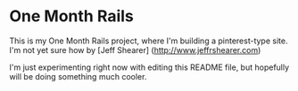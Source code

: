 # One Month Rails

This is my One Month Rails project, where I'm building a pinterest-type site. I'm not yet sure how 
by [Jeff Shearer] (http://www.jeffrshearer.com)

I'm just experimenting right now with editing this README file, but hopefully will be doing something much cooler.
